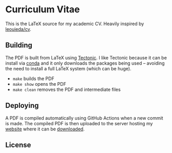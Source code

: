 # Curriculum Vitae

This is the LaTeX source for my academic CV. 
Heavily inspired by [leouieda/cv](https://github.com/leouieda/cv).

## Building

The PDF is built from LaTeX using [Tectonic](https://tectonic-typesetting.github.io). I like Tectonic because it can be install via [conda](https://github.com/conda-forge/tectonic-feedstock) and it only downloads the packages being used – avoiding the need to install a full LaTeX system (which can be huge).

* `make` builds the PDF
* `make show` opens the PDF
* `make clean` removes the PDF and intermediate files

## Deploying

A PDF is compiled automatically using GitHub Actions when a new commit is made. The compiled PDF is then uploaded to the server hosting my [website](https://leightonpayne.com) where it can be [downloaded](https://leightonpayne.com/leighton_payne_cv.pdf).

## License

